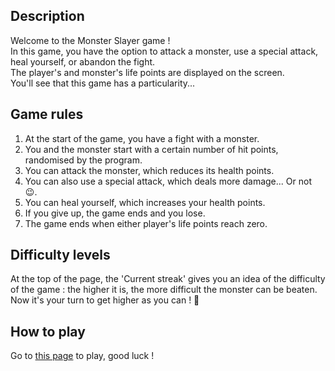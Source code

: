 ## Description
Welcome to the Monster Slayer game !\
In this game, you have the option to attack a monster, use a special attack, heal yourself, or abandon the fight. \
The player's and monster's life points are displayed on the screen. \
You'll see that this game has a particularity...

## Game rules

1. At the start of the game, you have a fight with a monster.
2. You and the monster start with a certain number of hit points, randomised by the program.
3. You can attack the monster, which reduces its health points.
4. You can also use a special attack, which deals more damage... Or not 😉.
5. You can heal yourself, which increases your health points.
6. If you give up, the game ends and you lose.
7. The game ends when either player's life points reach zero.

## Difficulty levels

At the top of the page, the 'Current streak' gives you an idea of the difficulty of the game : the higher it is, the more difficult the monster can be beaten. \
Now it's your turn to get higher as you can ! 👀

## How to play

Go to [this page](https://angular-monster-slayer.onrender.com/) to play, good luck !
